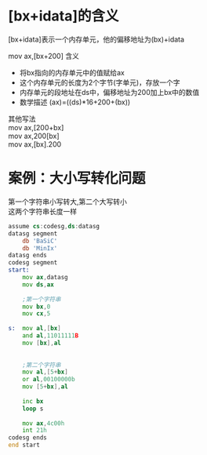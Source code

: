 # [bx+idata]的含义

[bx+idata]表示一个内存单元，他的偏移地址为(bx)+idata

mov ax,[bx+200] 含义

- 将bx指向的内存单元中的值赋给ax
- 这个内存单元的长度为2个字节(字单元)，存放一个字
- 内存单元的段地址在ds中，偏移地址为200加上bx中的数值
- 数学描述 (ax)=((ds)*16+200+(bx))

其他写法  
mov ax,[200+bx]  
mov ax,200[bx]  
mov ax,[bx].200

# 案例：大小写转化问题

第一个字符串小写转大,第二个大写转小  
这两个字符串长度一样

```asm
assume cs:codesg,ds:datasg
datasg segment
    db 'BaSiC'
    db 'MinIx'
datasg ends
codesg segment
start:
    mov ax,datasg
    mov ds,ax
    
    ;第一个字符串
    mov bx,0
    mov cx,5
    
s:  mov al,[bx]
    and al,11011111B
    mov [bx],al
    
    
    ;第二个字符串
    mov al,[5+bx]
    or al,00100000b
    mov [5+bx],al
    
    inc bx
    loop s
    
    mov ax,4c00h
    int 21h
codesg ends
end start
```



























